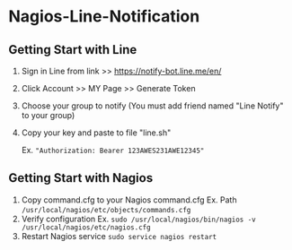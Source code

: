# Nagios-Line-Notification

## Getting Start with Line

1. Sign in Line from link >> https://notify-bot.line.me/en/
2. Click Account >> MY Page >> Generate Token 
3. Choose your group to notify (You must add friend named "Line Notify" to your group)
4. Copy your key and paste to file "line.sh" 

    Ex. `"Authorization: Bearer 123AWES231AWE12345"`


## Getting Start with Nagios

1. Copy command.cfg to your Nagios command.cfg
  Ex. Path `/usr/local/nagios/etc/objects/commands.cfg`
2. Verify configuration
  Ex. `sudo /usr/local/nagios/bin/nagios -v /usr/local/nagios/etc/nagios.cfg`
3. Restart Nagios service
  `sudo service nagios restart`
